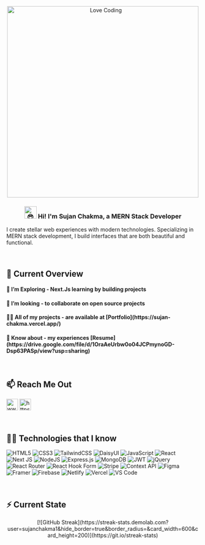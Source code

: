 <p align="center">
  <img src="https://camo.githubusercontent.com/2366b34bb903c09617990fb5fff4622f3e941349e846ddb7e73df872a9d21233/68747470733a2f2f63646e2e6472696262626c652e636f6d2f75736572732f3733303730332f73637265656e73686f74732f363538313234332f6176656e746f2e676966" alt="Love Coding" width="500" >
</p>
<h3 align="center"><picture>
  <source srcset="https://fonts.gstatic.com/s/e/notoemoji/latest/1f60e/512.webp" type="image/webp">
  <img src="" alt="😎" width="32" height="32">
</picture> Hi! I'm Sujan Chakma, a MERN Stack Developer</h3>

<p>I create stellar web experiences with modern technologies. Specializing in MERN stack development, I build interfaces that are both beautiful and functional.</p>

</br>

<h2 align="left">🔭 Current Overview</h2>
<p>
<h4>🌱 I’m Exploring - Next.Js learning by building projects </h4>
<h4>👯 I’m looking - to collaborate on open source projects</h4>
<h4>👨‍💻 All of my projects - are available at [Portfolio](https://sujan-chakma.vercel.app/)</h4>
<h4>📄 Know about - my experiences [Resume](https://drive.google.com/file/d/1OraAeUrbw0o04JCPmynoGD-Dsp63PASp/view?usp=sharing)</h4>
</p>

</br>

<h2 align="left">📫 Reach Me Out</h2>
<p align="left">
<a href="https://linkedin.com/in/www.linkedin.com/in/sujan99" target="blank"><img align="center" src="https://raw.githubusercontent.com/rahuldkjain/github-profile-readme-generator/master/src/images/icons/Social/linked-in-alt.svg" alt="www.linkedin.com/in/sujan99" height="30" width="30" /></a>
<a href="https://fb.com/https://www.facebook.com/share/1ll4u1yggp/" target="blank"><img align="center" src="https://raw.githubusercontent.com/rahuldkjain/github-profile-readme-generator/master/src/images/icons/Social/facebook.svg" alt="https://www.facebook.com/share/1ll4u1yggp/" height="30" width="30" /></a>
</p>

</br>

<h2 align="left">👨‍💻 Technologies that I know</h2>

![HTML5](https://img.shields.io/badge/html5-%23E34F26.svg?style=for-the-badge&logo=html5&logoColor=white)
![CSS3](https://img.shields.io/badge/css3-%231572B6.svg?style=for-the-badge&logo=css3&logoColor=white)
![TailwindCSS](https://img.shields.io/badge/TailwindCSS-%2338B2AC.svg?style=for-the-badge&logo=tailwindcss&logoColor=white)
![DaisyUI](https://img.shields.io/badge/DaisyUI-%235A0EF8.svg?style=for-the-badge&logo=tailwindcss&logoColor=white)
![JavaScript](https://img.shields.io/badge/javascript-%23323330.svg?style=for-the-badge&logo=javascript&logoColor=%23F7DF1E)
![React](https://img.shields.io/badge/react-%2320232a.svg?style=for-the-badge&logo=react&logoColor=%2361DAFB)
![Next JS](https://img.shields.io/badge/Next.js-black?style=for-the-badge&logo=nextdotjs&logoColor=white)
![NodeJS](https://img.shields.io/badge/Node.js-6DA55F?style=for-the-badge&logo=nodedotjs&logoColor=white)
![Express.js](https://img.shields.io/badge/Express.js-%23404d59.svg?style=for-the-badge&logo=express&logoColor=white)
![MongoDB](https://img.shields.io/badge/MongoDB-%2347A248.svg?style=for-the-badge&logo=mongodb&logoColor=white)
![JWT](https://img.shields.io/badge/JWT-black?style=for-the-badge&logo=jsonwebtokens&logoColor=white)
![jQuery](https://img.shields.io/badge/jQuery-%230769AD.svg?style=for-the-badge&logo=jquery&logoColor=white)
![React Router](https://img.shields.io/badge/React%20Router-CA4245?style=for-the-badge&logo=reactrouter&logoColor=white)
![React Hook Form](https://img.shields.io/badge/React%20Hook%20Form-%23EC5990.svg?style=for-the-badge&logo=reacthookform&logoColor=white)
![Stripe](https://img.shields.io/badge/Stripe-635BFF?style=for-the-badge&logo=stripe&logoColor=white)
![Context API](https://img.shields.io/badge/Context--API-000000?style=for-the-badge&logo=react&logoColor=white)
![Figma](https://img.shields.io/badge/Figma-%23F24E1E.svg?style=for-the-badge&logo=figma&logoColor=white)
![Framer](https://img.shields.io/badge/Framer-black?style=for-the-badge&logo=framer&logoColor=white)
![Firebase](https://img.shields.io/badge/Firebase-%23039BE5.svg?style=for-the-badge&logo=firebase&logoColor=white)
![Netlify](https://img.shields.io/badge/Netlify-%23000000.svg?style=for-the-badge&logo=netlify&logoColor=%2300C7B7)
![Vercel](https://img.shields.io/badge/Vercel-%23000000.svg?style=for-the-badge&logo=vercel&logoColor=white)
![VS Code](https://img.shields.io/badge/VS%20Code-0078d7.svg?style=for-the-badge&logo=visualstudiocode&logoColor=white)

</br>

<h2 align="left">⚡ Current State</h2>
<p align="center">[![GitHub Streak](https://streak-stats.demolab.com?user=sujanchakma1&hide_border=true&border_radius=&card_width=600&card_height=200)](https://git.io/streak-stats)</p>
